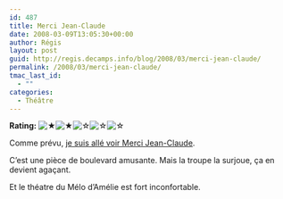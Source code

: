 ```yaml
---
id: 487
title: Merci Jean-Claude
date: 2008-03-09T13:05:30+00:00
author: Régis
layout: post
guid: http://regis.decamps.info/blog/2008/03/merci-jean-claude/
permalink: /2008/03/merci-jean-claude/
tmac_last_id:
  - ""
categories:
  - Théâtre
---
```

**Rating:**&nbsp;![&#9733;](http://regis.decamps.info/blog/wp-content/plugins/xavins-review-ratings/default/star.png "2/5")![&#9733;](http://regis.decamps.info/blog/wp-content/plugins/xavins-review-ratings/default/star.png "2/5")![&#9734;](http://regis.decamps.info/blog/wp-content/plugins/xavins-review-ratings/default/blank_star.png "2/5")![&#9734;](http://regis.decamps.info/blog/wp-content/plugins/xavins-review-ratings/default/blank_star.png "2/5")![&#9734;](http://regis.decamps.info/blog/wp-content/plugins/xavins-review-ratings/default/blank_star.png "2/5")&nbsp;

Comme prévu, [je suis allé voir Merci Jean-Claude](http://regis.jaiku.com/presence/28394654).

C&rsquo;est une pièce de boulevard amusante. Mais la troupe la surjoue, ça en devient agaçant.

Et le théatre du Mélo d&rsquo;Amélie est fort inconfortable.